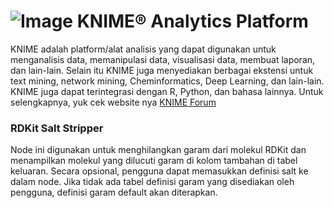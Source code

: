 # ![Image](https://www.knime.com/files/knime_logo_github_40x40_4layers.png) KNIME® Analytics Platform

KNIME adalah platform/alat analisis yang dapat digunakan untuk menganalisis data, memanipulasi data, visualisasi data, membuat laporan, dan lain-lain. Selain itu KNIME juga menyediakan berbagai ekstensi untuk text mining, network mining, Cheminformatics, Deep Learning, dan lain-lain. KNIME juga dapat terintegrasi dengan R, Python, dan bahasa lainnya. 
Untuk selengkapnya, yuk cek website nya [KNIME Forum](https://www.knime.com/knime-analytics-platform)

### RDKit Salt Stripper

Node ini digunakan untuk menghilangkan garam dari molekul RDKit dan menampilkan molekul yang dilucuti garam di kolom tambahan di tabel keluaran. Secara opsional, pengguna dapat memasukkan definisi salt ke dalam node. Jika tidak ada tabel definisi garam yang disediakan oleh pengguna, definisi garam default akan diterapkan.

